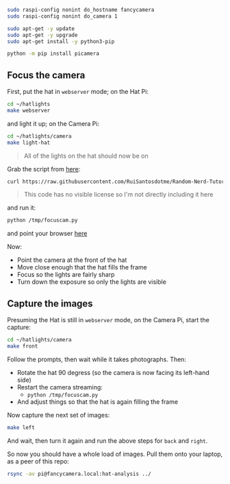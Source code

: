 ```bash
sudo raspi-config nonint do_hostname fancycamera
sudo raspi-config nonint do_camera 1
```

```bash
sudo apt-get -y update
sudo apt-get -y upgrade
sudo apt-get install -y python3-pip
```

```bash
python -m pip install picamera
```

## Focus the camera

First, put the hat in `webserver` mode; on the Hat Pi:

```bash
cd ~/hatlights
make webserver
```

and light it up; on the Camera Pi:

```bash
cd ~/hatlights/camera
make light-hat
```

> All of the lights on the hat should now be on

Grab the script from [here](https://randomnerdtutorials.com/video-streaming-with-raspberry-pi-camera/):

```bash
curl https://raw.githubusercontent.com/RuiSantosdotme/Random-Nerd-Tutorials/master/Projects/rpi_camera_surveillance_system.py -o /tmp/focuscam.py
```

> This code has no visible license so I'm not directly including it here

and run it:

```bash
python /tmp/focuscam.py
```

and point your browser [here](http://fancycamera.local:8000/index.html)

Now:

- Point the camera at the front of the hat
- Move close enough that the hat fills the frame
- Focus so the lights are fairly sharp
- Turn down the exposure so only the lights are visible

## Capture the images

Presuming the Hat is still in `webserver` mode, on the Camera Pi, start the capture:

```bash
cd ~/hatlights/camera
make front
```

Follow the prompts, then wait while it takes <number-of-lights> photographs. Then:

- Rotate the hat 90 degress (so the camera is now facing its left-hand side)
- Restart the camera streaming:
  - `python /tmp/focuscam.py`
- And adjust things so that the hat is again filling the frame

Now capture the next set of images:

```bash
make left
```

And wait, then turn it again and run the above steps for `back` and `right`.

So now you should have a whole load of images. Pull them onto your laptop, as a peer of this repo:

```bash
rsync -av pi@fancycamera.local:hat-analysis ../
```
